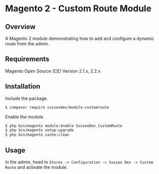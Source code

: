 # Magento 2 - Custom Route Module

## Overview

A Magento 2 module demonstrating how to add and configure a dynamic route from the admin.

## Requirements

Magento Open Source (CE) Version 2.1.x, 2.2.x

## Installation

Include the package.

```bash
$ composer require sussexdev/module-customroute
```

Enable the module.

```bash
$ php bin/magento module:enable SussexDev_CustomRoute
$ php bin/magento setup:upgrade
$ php bin/magento cache:clean
```

## Usage

In the admin, head to ```Stores -> Configuration -> Sussex Dev -> Custom Route``` and activate the module.
